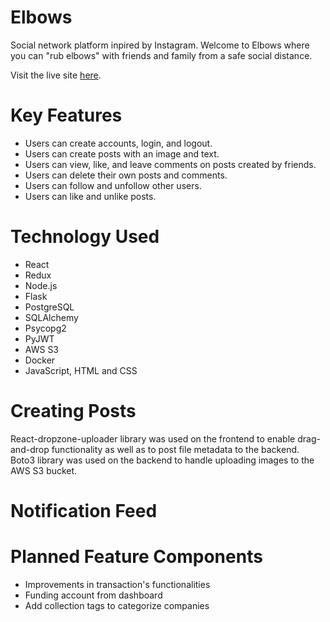 # Elbows

Social network platform inpired by Instagram. Welcome to Elbows where you can "rub elbows" with friends and family from a safe social distance.

Visit the live site [here](https://elbowsapp.herokuapp.com/).


# Key Features

- Users can create accounts, login, and logout. 
- Users can create posts with an image and text.
- Users can view, like, and leave comments on posts created by friends.
- Users can delete their own posts and comments.
- Users can follow and unfollow other users.
- Users can like and unlike posts.


# Technology Used

- React
- Redux
- Node.js
- Flask
- PostgreSQL
- SQLAlchemy
- Psycopg2
- PyJWT
- AWS S3
- Docker
- JavaScript, HTML and CSS


# Creating Posts

React-dropzone-uploader library was used on the frontend to enable drag-and-drop functionality as well as to post file metadata to the backend. Boto3 library was used on the backend to handle uploading images to the AWS S3 bucket. 

# Notification Feed


# Planned Feature Components

 - Improvements in transaction's functionalities
 - Funding account from dashboard
 - Add collection tags to categorize companies
